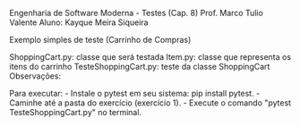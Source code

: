 Engenharia de Software Moderna - Testes (Cap. 8)
Prof. Marco Tulio Valente
Aluno: Kayque Meira Siqueira

Exemplo simples de teste (Carrinho de Compras)

ShoppingCart.py: classe que será testada
Item.py: classe que representa os itens do carrinho
TesteShoppingCart.py: teste da classe ShoppingCart
Observações:

Para executar: 
    - Instale o pytest em seu sistema: pip install pytest.
    - Caminhe até a pasta do exercício (exercício 1).
    - Execute o comando "pytest TesteShoppingCart.py" no terminal.
